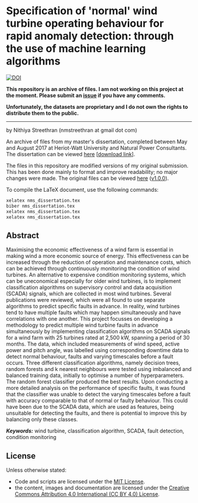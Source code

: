 # Specification of 'normal' wind turbine operating behaviour for rapid anomaly detection: through the use of machine learning algorithms

[![DOI](https://zenodo.org/badge/DOI/10.5281/zenodo.2875795.svg)](https://doi.org/10.5281/zenodo.2875795)

**This repository is an archive of files. I am not working on this project at the moment. Please submit an [issue](https://github.com/nmstreethran/WindTurbineClassification/issues) if you have any comments.**

**Unfortunately, the datasets are proprietary and I do not own the rights to distribute them to the public.**

---

by Nithiya Streethran (nmstreethran at gmail dot com)

An archive of files from my master's dissertation, completed between May and August 2017 at Heriot-Watt University and Natural Power Consultants. The dissertation can be viewed [here](docs/nms_dissertation.pdf) [[download link](https://raw.githubusercontent.com/nmstreethran/WindTurbineClassification/current/docs/nms_dissertation.pdf)].

The files in this repository are modified versions of my original submission. This has been done mainly to format and improve readability; no major changes were made. The original files can be viewed [here](https://github.com/nmstreethran/WindTurbineClassification/tree/b07072256df783c69c2736d1e38302d5df451887) ([v1.0.0](https://github.com/nmstreethran/WindTurbineClassification/releases/tag/v1.0.0)).

To compile the LaTeX document, use the following commands:

```sh
xelatex nms_dissertation.tex
biber nms_dissertation.tex
xelatex nms_dissertation.tex
xelatex nms_dissertation.tex
```

## Abstract

Maximising the economic effectiveness of a wind farm is essential in making wind a more economic source of energy. This effectiveness can be increased through the reduction of operation and maintenance costs, which can be achieved through continuously monitoring the condition of wind turbines. An alternative to expensive condition monitoring systems, which can be uneconomical especially for older wind turbines, is to implement classification algorithms on supervisory control and data acquisition (SCADA) signals, which are collected in most wind turbines. Several publications were reviewed, which were all found to use separate algorithms to predict specific faults in advance. In reality, wind turbines tend to have multiple faults which may happen simultaneously and have correlations with one another. This project focusses on developing a methodology to predict multiple wind turbine faults in advance simultaneously by implementing classification algorithms on SCADA signals for a wind farm with 25 turbines rated at 2,500 kW, spanning a period of 30 months. The data, which included measurements of wind speed, active power and pitch angle, was labelled using corresponding downtime data to detect normal behaviour, faults and varying timescales before a fault occurs. Three different classification algorithms, namely decision trees, random forests and k nearest neighbours were tested using imbalanced and balanced training data, initially to optimise a number of hyperparameters. The random forest classifier produced the best results. Upon conducting a more detailed analysis on the performance of specific faults, it was found that the classifier was unable to detect the varying timescales before a fault with accuracy comparable to that of normal or faulty behaviour. This could have been due to the SCADA data, which are used as features, being unsuitable for detecting the faults, and there is potential to improve this by balancing only these classes.

***Keywords:*** wind turbine, classification algorithm, SCADA, fault detection, condition monitoring

## License

Unless otherwise stated:

- Code and scripts are licensed under the [MIT License](https://opensource.org/licenses/MIT).
- the content, images and documentation are licensed under the [Creative Commons Attribution 4.0 International (CC BY 4.0) License](https://creativecommons.org/licenses/by/4.0/).
